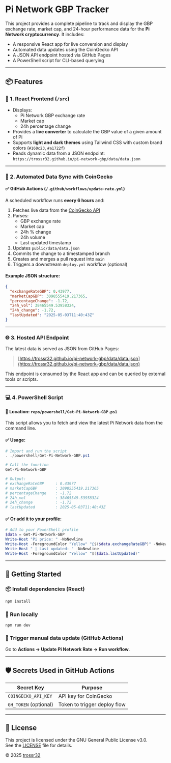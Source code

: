 # Pi Network GBP Tracker

This project provides a complete pipeline to track and display the GBP exchange rate, market cap, and 24-hour performance data for the **Pi Network cryptocurrency**. It includes:

- A responsive React app for live conversion and display
- Automated data updates using the CoinGecko API
- A JSON API endpoint hosted via GitHub Pages
- A PowerShell script for CLI-based querying

---

## 📦 Features

### 🧩 1. React Frontend (`/src`)
- Displays:
  - Pi Network GBP exchange rate
  - Market cap
  - 24h percentage change
- Provides a **live converter** to calculate the GBP value of a given amount of Pi
- Supports **light and dark themes** using Tailwind CSS with custom brand colors (`#160c23`, `#a1722f`)
- Reads dynamic data from a JSON endpoint:  
  `https://trossr32.github.io/pi-network-gbp/data/data.json`

---

### 🔄 2. Automated Data Sync with CoinGecko

#### ✅ GitHub Actions (`/.github/workflows/update-rate.yml`)
A scheduled workflow runs **every 6 hours** and:

1. Fetches live data from the [CoinGecko API](https://www.coingecko.com/)
2. Parses:
   - GBP exchange rate
   - Market cap
   - 24h % change
   - 24h volume
   - Last updated timestamp
3. Updates `public/data/data.json`
4. Commits the change to a timestamped branch
5. Creates and merges a pull request into `main`
6. Triggers a downstream `deploy.yml` workflow (optional)

#### Example JSON structure:
```json
{
  "exchangeRateGBP": 0.43977,
  "marketCapGBP": 3098555419.217365,
  "percentageChange": -1.72,
  "24h_vol": 38465549.53958324,
  "24h_change": -1.72,
  "lastUpdated": "2025-05-03T11:40:43Z"
}
```

---

### 🌐 3. Hosted API Endpoint

The latest data is served as JSON from GitHub Pages:

> [https://trossr32.github.io/pi-network-gbp/data/data.json](https://trossr32.github.io/pi-network-gbp/data/data.json)

This endpoint is consumed by the React app and can be queried by external tools or scripts.

---

### 💻 4. PowerShell Script

#### 📁 Location: `repo/powershell/Get-Pi-Network-GBP.ps1`

This script allows you to fetch and view the latest Pi Network data from the command line.

#### ✅ Usage:
```powershell
# Import and run the script
. ./powershell/Get-Pi-Network-GBP.ps1

# Call the function
Get-Pi-Network-GBP

# Output:
# exchangeRateGBP     : 0.43977
# marketCapGBP        : 3098555419.217365
# percentageChange    : -1.72
# 24h_vol             : 38465549.53958324
# 24h_change          : -1.72
# lastUpdated         : 2025-05-03T11:40:43Z
```

#### ✅ Or add it to your profile:
```powershell
# Add to your PowerShell profile
$data = Get-Pi-Network-GBP
Write-Host "Pi price: " -NoNewline
Write-Host -ForegroundColor "Yellow" "£$($data.exchangeRateGBP)" -NoNewline
Write-Host " | Last updated: " -NoNewline
Write-Host -ForegroundColor "Yellow" "$($data.lastUpdated)"
```

---

## 🚀 Getting Started

### 📦 Install dependencies (React)
```powershell
npm install
```

### 🧪 Run locally
```powershell
npm run dev
```

### 🔄 Trigger manual data update (GitHub Actions)
Go to **Actions → Update Pi Network Rate → Run workflow**.

---

## 🛡 Secrets Used in GitHub Actions

| Secret Key            | Purpose                       |
|-----------------------|-------------------------------|
| `COINGECKO_API_KEY`   | API key for CoinGecko         |
| `GH_TOKEN` (optional) | Token to trigger deploy flow  |

---

## 📄 License

This project is licensed under the GNU General Public License v3.0.  
See the [LICENSE](./LICENSE) file for details.

© 2025 [trossr32](https://github.com/trossr32)
